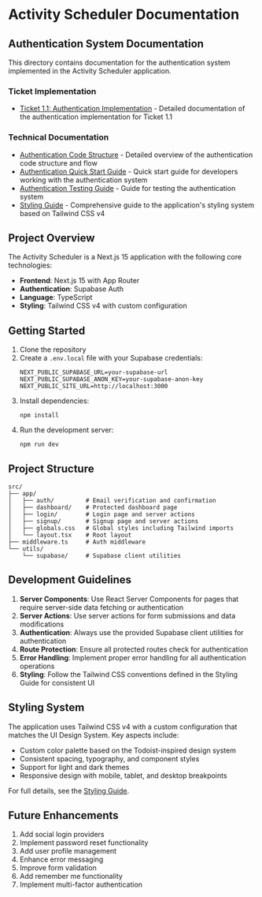 # Activity Scheduler Documentation

## Authentication System Documentation

This directory contains documentation for the authentication system implemented in the Activity Scheduler application.

### Ticket Implementation

- [Ticket 1.1: Authentication Implementation](./Ticket-1.1-Auth-Implementation.md) - Detailed documentation of the authentication implementation for Ticket 1.1

### Technical Documentation

- [Authentication Code Structure](./Authentication-Code-Structure.md) - Detailed overview of the authentication code structure and flow
- [Authentication Quick Start Guide](./Authentication-Quick-Start.md) - Quick start guide for developers working with the authentication system
- [Authentication Testing Guide](./Authentication-Testing-Guide.md) - Guide for testing the authentication system
- [Styling Guide](./Styling-Guide.md) - Comprehensive guide to the application's styling system based on Tailwind CSS v4

## Project Overview

The Activity Scheduler is a Next.js 15 application with the following core technologies:

- **Frontend**: Next.js 15 with App Router
- **Authentication**: Supabase Auth
- **Language**: TypeScript
- **Styling**: Tailwind CSS v4 with custom configuration

## Getting Started

1. Clone the repository
2. Create a `.env.local` file with your Supabase credentials:
   ```
   NEXT_PUBLIC_SUPABASE_URL=your-supabase-url
   NEXT_PUBLIC_SUPABASE_ANON_KEY=your-supabase-anon-key
   NEXT_PUBLIC_SITE_URL=http://localhost:3000
   ```
3. Install dependencies:
   ```
   npm install
   ```
4. Run the development server:
   ```
   npm run dev
   ```

## Project Structure

```
src/
├── app/
│   ├── auth/         # Email verification and confirmation
│   ├── dashboard/    # Protected dashboard page
│   ├── login/        # Login page and server actions
│   ├── signup/       # Signup page and server actions
│   ├── globals.css   # Global styles including Tailwind imports
│   └── layout.tsx    # Root layout
├── middleware.ts     # Auth middleware
└── utils/
    └── supabase/     # Supabase client utilities
```

## Development Guidelines

1. **Server Components**: Use React Server Components for pages that require server-side data fetching or authentication
2. **Server Actions**: Use server actions for form submissions and data modifications
3. **Authentication**: Always use the provided Supabase client utilities for authentication
4. **Route Protection**: Ensure all protected routes check for authentication
5. **Error Handling**: Implement proper error handling for all authentication operations
6. **Styling**: Follow the Tailwind CSS conventions defined in the Styling Guide for consistent UI

## Styling System

The application uses Tailwind CSS v4 with a custom configuration that matches the UI Design System. Key aspects include:

- Custom color palette based on the Todoist-inspired design system
- Consistent spacing, typography, and component styles
- Support for light and dark themes
- Responsive design with mobile, tablet, and desktop breakpoints

For full details, see the [Styling Guide](./Styling-Guide.md).

## Future Enhancements

1. Add social login providers
2. Implement password reset functionality
3. Add user profile management
4. Enhance error messaging
5. Improve form validation
6. Add remember me functionality
7. Implement multi-factor authentication
